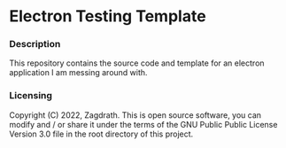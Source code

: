 # Electron Testing Template

### Description
This repository contains the source code and template for an electron application I am messing around with.

### Licensing
Copyright (C) 2022, Zagdrath. This is open source software, you can modify and / or share it under the terms of the GNU Public Public License Version 3.0 file in the root directory of this project.
